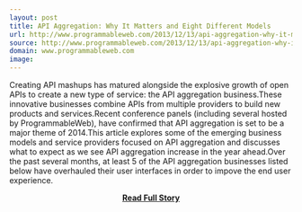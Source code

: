 ```yaml
---
layout: post
title: API Aggregation: Why It Matters and Eight Different Models
url: http://www.programmableweb.com/2013/12/13/api-aggregation-why-it-matters-and-eight-different-models/
source: http://www.programmableweb.com/2013/12/13/api-aggregation-why-it-matters-and-eight-different-models/
domain: www.programmableweb.com
image: 
---
```


<p>Creating API mashups has matured alongside the explosive growth of open APIs to create a new type of service: the API aggregation business.These innovative businesses combine APIs from multiple providers to build new products and services.Recent conference panels (including several hosted by ProgrammableWeb), have confirmed that API aggregation is set to be a major theme of 2014.This article explores some of the emerging business models and service providers focused on API aggregation and discusses what to expect as we see API aggregation increase in the year ahead.Over the past several months, at least 5 of the API aggregation businesses listed below have overhauled their user interfaces in order to impove the end user experience.</p>
<center><p><a href="http://www.programmableweb.com/2013/12/13/api-aggregation-why-it-matters-and-eight-different-models/" style='padding:25px; font-sze:18px; font-weight: bold;'>Read Full Story</a></p></center>
